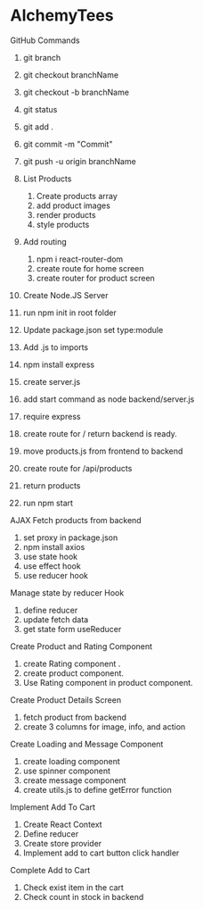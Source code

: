 # AlchemyTees

GitHub Commands

1. git branch
2. git checkout branchName
3. git checkout -b branchName
4. git status
5. git add .
6. git commit -m "Commit"
7. git push -u origin branchName

8. List Products

   1. Create products array
   2. add product images
   3. render products
   4. style products

9. Add routing

   1. npm i react-router-dom
   2. create route for home screen
   3. create router for product screen

10. Create Node.JS Server
11. run npm init in root folder
12. Update package.json set type:module
13. Add .js to imports
14. npm install express
15. create server.js
16. add start command as node backend/server.js
17. require express
18. create route for / return backend is ready.
19. move products.js from frontend to backend
20. create route for /api/products
21. return products
22. run npm start

AJAX Fetch products from backend

1. set proxy in package.json
2. npm install axios
3. use state hook
4. use effect hook
5. use reducer hook

Manage state by reducer Hook

1. define reducer
2. update fetch data
3. get state form useReducer

Create Product and Rating Component

1. create Rating component .
2. create product component.
3. Use Rating component in product component.

Create Product Details Screen

1. fetch product from backend
2. create 3 columns for image, info, and action

Create Loading and Message Component

1. create loading component
2. use spinner component
3. create message component
4. create utils.js to define getError function

Implement Add To Cart

1. Create React Context
2. Define reducer
3. Create store provider
4. Implement add to cart button click handler

Complete Add to Cart

1. Check exist item in the cart
2. Check count in stock in backend
